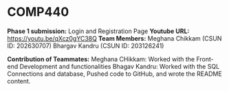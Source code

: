 # COMP440
**Phase 1 submission:** Login and Registration Page
**Youtube URL:** https://youtu.be/qXcz0gYC38Q
**Team Members:** 
Meghana Chikkam (CSUN ID: 202630707)
Bhargav Kandru (CSUN ID: 203126241)

**Contribution of Teammates:**
Meghana CHikkam: Worked with the Front-end Development and functionalities
Bhagav Kandru: Worked with the SQL Connections and database, Pushed code to GitHub, and wrote the README content.
